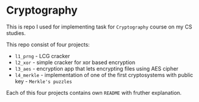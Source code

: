 # Cryptography

This is repo I used for implementing task for `Cryptography` course on my CS studies.

This repo consist of four projects:
- `l1_prng` - LCG cracker
- `l2_xor` - simple cracker for xor based encryption
- `l3_aes` - encryption app that lets encrypting files using AES cipher
- `l4_merkle` - implementation of one of the first cryptosystems with public key - `Merkle's puzzles`

Each of this four projects contains own `README` with fruther explanation.
